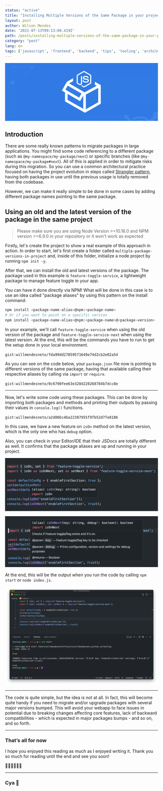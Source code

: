 ```yaml
---
status: "active"
title: "Installing Multiple Versions of the Same Package in your project via package aliases"
layout: post
author: Wilson Mendes
date: '2021-07-13T09:13:00.419Z'
path: /posts/installing-multiple-versions-of-the-same-package-in-your-project-via-package-aliases/
category: "post"
lang: en
tags: ['javascript', 'frontend', 'backend', 'tips', 'tooling', 'architecture']
---
```


![](./hero.png)

## Introduction

There are some really known patterns to migrate packages in large applications. You might find some code referencing to a different package (such as `@my-namespace/my-package/next`) or specific branches (like `@my-namespace/my-package#next`). All of this is applied in order to mitigate risks during this migration. So you can use a common architectural practice focused on having the project evolution in steps called [Strangler pattern](https://martinfowler.com/bliki/StranglerFigApplication.html), having both packages in use until the previous usage is totally removed from the codebase.

However, we can make it really simple to be done in some cases by adding different package names pointing to the same package.


## Using an old and the latest version of the package in the same project

> Please make sure you are using Node Version >=10.16.0 and NPM version >=6.9.0 in your repository or it won't work as expected

Firstly, let's create the project to show a real example of this approach in action. In order to start, let's first create a folder called `multiple-package-versions-in-project` and, inside of this folder, initialize a node project by running `npm init -y`.

After that, we can install the old and latest versions of the package. The package used in this example is `feature-toggle-service`, a lightweight package to manage feature toggle in your app.

You can have it done directly via NPM! What will be done in this case is to use an idea called "package aliases" by using this pattern on the install command:

```bash
npm install <package-name-alias>@npm:<package-name>
# Or if you want to point on a specific version
npm install <package-name-alias>@npm:<package-name>@<package-version>
```

In your example, we'll call `feature-toggle-service` when using the old version of the package and `feature-toggle-service-next` when using the latest version. At the end, this will be the commands you have to run to get the setup done in your local environment.

`gist:willmendesneto/fda99dd27859571649e74d2cb2e02a54`

As you can see on the code below, your `package.json` file now is pointing to different versions of the same package, having that available calling their respective aliases by calling via `import` or `require`.

`gist:willmendesneto/0c6790fee63e328d220268784b7dcc8e`

<hr/>

Now, let's write some code using these packages. This can be done by importing both packages and methods and printing their outputs by passing their values in `console.log()` functions.

`gist:willmendesneto/a2d08bc4ba22387955f9fb52d7fe8186`

In this case, we have a new feature on `isOn` method on the latest version, which is the only one who has `debug` option.

Also, you can check in your Editor/IDE that their JSDocs are totally different as well. It confirms that the package aliases are up and running in your project.

![Old version of `feature-toggle-service` package without `debug` support](./old-version.png)

![Latest version of `feature-toggle-service` package with `debug` support](./new-version.png)

At the end, this will be the output when you run the code by calling `npm start` or `node index.js`.

![Code output in action](./final-output.png)


<hr/>

The code is quite simple, but the idea is not at all. In fact, this will become quite handy if you need to migrate and/or upgrade packages with several major versions bumped. This will avoid your webapp to face issues in potential due to breaking changes affecting core features, lack of backward compatibilities - which is expected in major packages bumps - and so on, and so forth.

<hr/>

### That’s all for now

I hope you enjoyed this reading as much as I enjoyed writing it. Thank you so much for reading until the end and see you soon!

🚀🚀🚀🚀🚀🚀

<hr />

### Cya 👋
